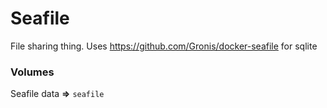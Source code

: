 # Seafile
File sharing thing. Uses https://github.com/Gronis/docker-seafile for sqlite

### Volumes    
Seafile data **=>** `seafile`
